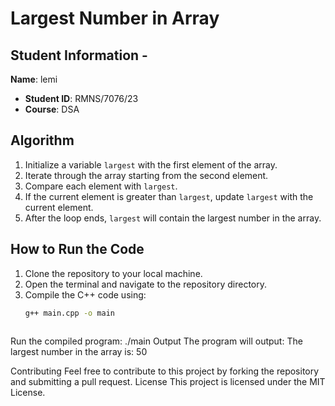 # Largest Number in Array 
 
## Student Information -
 **Name**: lemi
- **Student ID**: RMNS/7076/23
- **Course**: DSA
 
## Algorithm 
1. Initialize a variable `largest` with the first element of the 
array. 
2. Iterate through the array starting from the second element. 
3. Compare each element with `largest`. 
4. If the current element is greater than `largest`, update 
`largest` with the current element. 
5. After the loop ends, `largest` will contain the largest 
number in the array. 
 
## How to Run the Code 
1. Clone the repository to your local machine. 
2. Open the terminal and navigate to the repository directory. 
3. Compile the C++ code using: 
   ```bash 
   g++ main.cpp -o main 
 
Run the compiled program: 
./main 
Output 
The program will output: 
The largest number in the array is: 50 
 
Contributing 
Feel free to contribute to this project by forking the 
repository and submitting a pull request. 
License 
This project is licensed under the MIT License.

